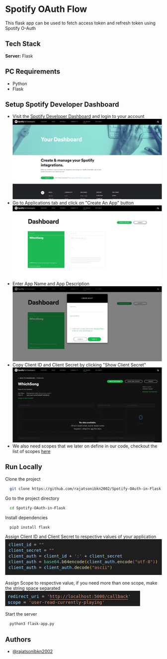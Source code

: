 
# Spotify OAuth Flow

This flask app can be used to fetch access token and refresh token using Spotify O-Auth


## Tech Stack

**Server:** Flask


## PC Requirements

- Python
- Flask

## Setup Spotify Developer Dashboard
- Visit the [Spotify Developer Dashboard](https://developer.spotify.com/dashboard/) and login to your account
![alt text](https://github.com/rajatsonibkn2002/Spotify-OAuth-in-Flask/blob/main/images/1.png?raw=true)
- Go to Applications tab and click on "Create An App" button
![alt text](https://github.com/rajatsonibkn2002/Spotify-OAuth-in-Flask/blob/main/images/2.png?raw=true)
- Enter App Name and App Description
![alt text](https://github.com/rajatsonibkn2002/Spotify-OAuth-in-Flask/blob/main/images/3.png?raw=true)
- Copy Client ID and Client Secret by clicking "Show Client Secret"
![alt text](https://github.com/rajatsonibkn2002/Spotify-OAuth-in-Flask/blob/main/images/4.png?raw=true)
- We also need scopes that we later on define in our code, checkout the list of scopes [here](https://developer.spotify.com/documentation/general/guides/authorization/scopes/)


## Run Locally

Clone the project

```bash
  git clone https://github.com/rajatsonibkn2002/Spotify-OAuth-in-Flask.git
```

Go to the project directory

```bash
  cd Spotify-OAuth-in-Flask
```

Install dependencies

```bash
  pip3 install flask
```

Assign Client ID and Client Secret to respective values of your application
![alt text](https://github.com/rajatsonibkn2002/Spotify-OAuth-in-Flask/blob/main/images/ss.png?raw=true)

Assign Scope to respective value, if you need more than one scope, make the string space separated
![alt text](https://github.com/rajatsonibkn2002/Spotify-OAuth-in-Flask/blob/main/images/scopess.png?raw=true)

Start the server

```bash
  python3 flask-app.py
```


## Authors

- [@rajatsonibkn2002](https://www.github.com/rajatsonibkn2002)

